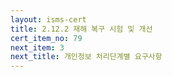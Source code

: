 ```yaml
---
layout: isms-cert
title: 2.12.2 재해 복구 시험 및 개선
cert_item_no: 79
next_item: 3
next_title: 개인정보 처리단계별 요구사항
---
```


